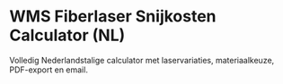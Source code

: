 # WMS Fiberlaser Snijkosten Calculator (NL)
Volledig Nederlandstalige calculator met laservariaties, materiaalkeuze, PDF-export en email.